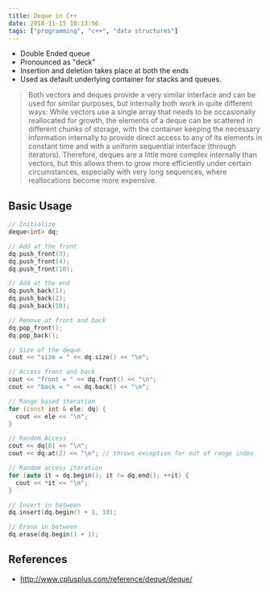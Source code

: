 ```yaml
---
title: Deque in C++
date: 2018-11-15 10:13:56
tags: ["programming", "c++", "data structures"]
---
```


- Double Ended queue
- Pronounced as "deck"
- Insertion and deletion takes place at both the ends
- Used as default underlying container for stacks and queues.

> Both vectors and deques provide a very similar interface and can be used for similar purposes, but internally both work in quite different ways: While vectors use a single array that needs to be occasionally reallocated for growth, the elements of a deque can be scattered in different chunks of storage, with the container keeping the necessary information internally to provide direct access to any of its elements in constant time and with a uniform sequential interface (through iterators). Therefore, deques are a little more complex internally than vectors, but this allows them to grow more efficiently under certain circumstances, especially with very long sequences, where reallocations become more expensive.


## Basic Usage

```cpp
// Initialize
deque<int> dq;

// Add at the front
dq.push_front(3);
dq.push_front(4);
dq.push_front(10);

// Add at the end
dq.push_back(1);
dq.push_back(2);
dq.push_back(10);

// Remove at front and back
dq.pop_front();
dq.pop_back();

// Size of the deque
cout << "size = " << dq.size() << "\n";

// Access front and back
cout << "front = " << dq.front() << "\n";
cout << "back = " << dq.back() << "\n";

// Range based iteration
for (const int & ele: dq) {
  cout << ele << "\n";
}

// Random Access
cout << dq[0] << "\n";
cout << dq.at(2) << "\n"; // throws exception for out of range index

// Random access iteration
for (auto it = dq.begin(); it != dq.end(); ++it) {
  cout << *it << "\n";    
}

// Insert in between
dq.insert(dq.begin() + 1, 10);

// Erase in between
dq.erase(dq.begin() + 1);
```

## References
- http://www.cplusplus.com/reference/deque/deque/
